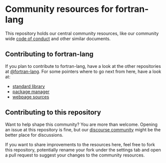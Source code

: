 # Community resources for fortran-lang

This repository holds our central community resources, like our community wide
[code of conduct](CODE_OF_CONDUCT.md) and other similar documents.


## Contributing to fortran-lang

If you plan to contribute to fortran-lang, have a look at the other repositories at
[@fortran-lang](https://github.com/fortran-lang).
For some pointers where to go next from here, have a look at:

- [standard library](https://github.com/fortran-lang/stdlib)
- [package manager](https://github.com/fortran-lang/fpm)
- [webpage sources](https://github.com/fortran-lang/fortran-lang.org)


## Contributing to this repository

Want to help shape this community? You are more than welcome.
Opening an issue at this repository is fine, but our
[discourse community](https://fortran-lang.discourse.group/)
might be the better place for discussions.

If you want to share improvements to the resources here, feel free to fork this
repository, potentially rename your fork under the settings tab and open a
pull request to suggest your changes to the community resources.
